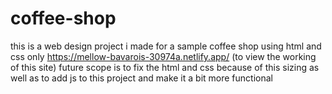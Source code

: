 # coffee-shop
this is a web design project i made for a sample coffee shop using html and css only
https://mellow-bavarois-30974a.netlify.app/
(to view the working of this site)
future scope is to fix the html and css because of this sizing as well as to add js to this project and make it a bit more functional
